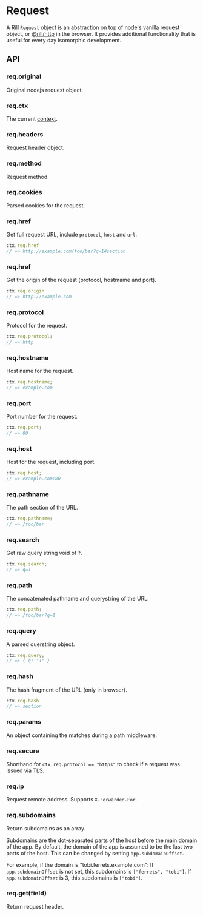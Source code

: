 # Request

  A Rill `Request` object is an abstraction on top of node's vanilla request object, or [@rill/http](https://github.com/rill-js/http) in the browser.
  It provides additional functionality that is useful for every day isomorphic development.

## API

### req.original
 
 Original nodejs request object.

### req.ctx

 The current [context](https://github.com/rill-js/rill/blob/master/docs/api/context.md).

### req.headers

 Request header object.

### req.method

 Request method.

### req.cookies

 Parsed cookies for the request.

### req.href

  Get full request URL, include `protocol`, `host` and `url`.

```js
ctx.req.href
// => http://example.com/foo/bar?q=1#section
```

### req.href

  Get the origin of the request (protocol, hostmame and port).

```js
ctx.req.origin
// => http://example.com
```

### req.protocol

 Protocol for the request.

```js
ctx.req.protocol;
// => http
```

### req.hostname
  
 Host name for the request.

```js
ctx.req.hostname;
// => example.com
```

### req.port
  
 Port number for the request.

```js
ctx.req.port;
// => 80
```

### req.host
  
 Host for the request, including port.

```js
ctx.req.host;
// => example.com:80
```

### req.pathname

 The path section of the URL.

```js
ctx.req.pathname;
// => /foo/bar
```

### req.search

  Get raw query string void of `?`.

```js
ctx.req.search;
// => q=1
```

### req.path

 The concatenated pathname and querystring of the URL.

```js
ctx.req.path;
// => /foo/bar?q=1
```

### req.query

 A parsed querstring object.

 ```js
ctx.req.query;
// => { q: "1" }
```

### req.hash

 The hash fragment of the URL (only in browser).

```js
ctx.req.hash
// => section
```

### req.params

 An object containing the matches during a path middleware.

### req.secure

  Shorthand for `ctx.req.protocol == "https"` to check if a request was
  issued via TLS.

### req.ip

  Request remote address. Supports `X-Forwarded-For`.

### req.subdomains

  Return subdomains as an array.

  Subdomains are the dot-separated parts of the host before the main domain of
  the app. By default, the domain of the app is assumed to be the last two
  parts of the host. This can be changed by setting `app.subdomainOffset`.

  For example, if the domain is "tobi.ferrets.example.com":
  If `app.subdomainOffset` is not set, this.subdomains is `["ferrets", "tobi"]`.
  If `app.subdomainOffset` is 3, this.subdomains is `["tobi"]`.

### req.get(field)

  Return request header.